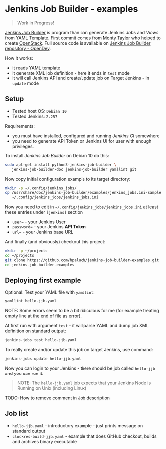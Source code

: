 # Jenkins Job Builder - examples

> Work in Progress!

[Jenkins Job Builder][jjb-docs] is program than can generate Jenkins _Jobs_ and
_Views_ from YAML Template. First commit comes from [Monty Taylor][monty-wiki]
who helped to create [OpenStack][openstack]. Full source code is available on
[Jenkins Job Builder repository - OpenDev][jjb-git].

How it works:

* it reads YAML template
* it generate XML job definition - here it ends in `test` mode
* it will call Jenkins API and create/update job on Target
  Jenkins - in `update` mode

## Setup

* Tested host OS: `Debian 10`
* Tested Jenkins: `2.257`

Requirements:

* you must have installed, configured and running _Jenkins CI_ somewhere
* you need to generate API Token on Jenkins UI for user with enough privileges.

To install _Jenkins Job Builder_ on Debian 10 do this:

```bash
sudo apt-get install python3-jenkins-job-builder \
   jenkins-job-builder-doc jenkins-job-builder yamllint git
```

Now copy initial configuration example to its target directory:

```bash
mkdir -p ~/.config/jenkins_jobs/
cp /usr/share/doc/jenkins-job-builder/examples/jenkins_jobs.ini-sample \
   ~/.config/jenkins_jobs/jenkins_jobs.ini
```

Now you need to edit in `~/.config/jenkins_jobs/jenkins_jobs.ini` at least
these entries under `[jenkins]` section:

* `user=` - your Jenkins User
* `password=` - your Jenkins **API Token**
* `url=` - your Jenkins base URL

And finally (and obviously) checkout this project:

```bash
mkdir -p ~/projects
cd ~/projects
git clone https://github.com/hpaluch/jenkins-job-builder-examples.git
cd jenkins-job-builder-examples
```

## Deploying first example

Optional: Test your YAML file with `yamllint`:

```bash
yamllint hello-jjb.yaml
```

NOTE: Some errors seem to be a bit ridiculous for me (for example
treating empty line at the end of file as error).

At first run with argument `test` - it will parse YAML and dump job XML
definition on standard output:

```bash
jenkins-jobs test hello-jjb.yaml
```

To really create and/or update this job on target Jenkins, use command:

```bash
jenkins-jobs update hello-jjb.yaml
```

Now you can login to your Jenkins - there should be job called `hello-jjb` and you
can run it.

> NOTE: The `hello-jjb.yaml` job expects that your Jenkins Node is Running on
> Unix (including Linux)

TODO: How to remove comment in Job description

## Job list

* `hello-jjb.yaml` - introductory example - just prints message on standard output
* `clockres-build-jjb.yaml` - example that does GitHub checkout, builds and
  archives binary executable

[jjb-docs]: https://jenkins-job-builder.readthedocs.io/en/latest/
[jjb-git]: https://opendev.org/jjb/jenkins-job-builder
[monty-wiki]: https://en.wikipedia.org/wiki/Monty_Taylor#OpenStack
[openstack]: https://www.openstack.org/
